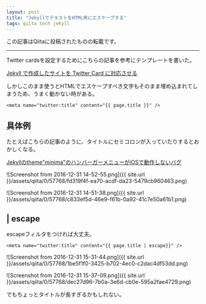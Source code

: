 ```yaml
---
layout: post
title: "JekyllでテキストをHTML用にエスケープする"
tags: qiita tech jekyll
---
```

この記事はQiitaに投稿されたものの転載です。

---
Twitter cardsを設定するためにこちらの記事を参考にテンプレートを書いた。

[Jekyll で作成したサイトを Twitter Card に対応させる](http://blog.kakeragames.com/2015/12/15/twitter-card-with-jekyll.html)

しかしこのまま使うとHTMLでエスケープすべき文字もそのまま埋め込まれてしまうため、うまく動かない時がある。

```html:うまく動かないパターン
<meta name="twitter:title" content="{{ page.title }}" />
```

## 具体例

たとえばこちらの記事のように、タイトルにセミコロンが入っていたりするとおかしくなる。

[Jekyllのtheme"minima"のハンバーガーメニューがiOSで動作しないバグ](https://kotet.github.io/jekyll/2016/11/29/hamburger-menu-not-working.html)

![Screenshot from 2016-12-31 14-52-55.png]({{ site.url }}/assets/qiita/0/57768/fd319f4f-ea70-acdf-da23-5479cb960463.png)

![Screenshot from 2016-12-31 14-51-38.png]({{ site.url }}/assets/qiita/0/57768/c833ef5d-46e9-f61b-0a92-41c7e50a61b1.png)

## | escape

escapeフィルタをつければ大丈夫。

```html:修正
<meta name="twitter:title" content="{{ page.title | escape}}" />
```

![Screenshot from 2016-12-31 15-31-44.png]({{ site.url }}/assets/qiita/0/57768/1be5f1f0-3425-b702-4ec0-c2dac4df53dd.png)

![Screenshot from 2016-12-31 15-37-09.png]({{ site.url }}/assets/qiita/0/57768/dec27d96-7b0a-3e6d-cb0e-595a2fae4729.png)

でもちょっとタイトルが長すぎるかもしれない。
